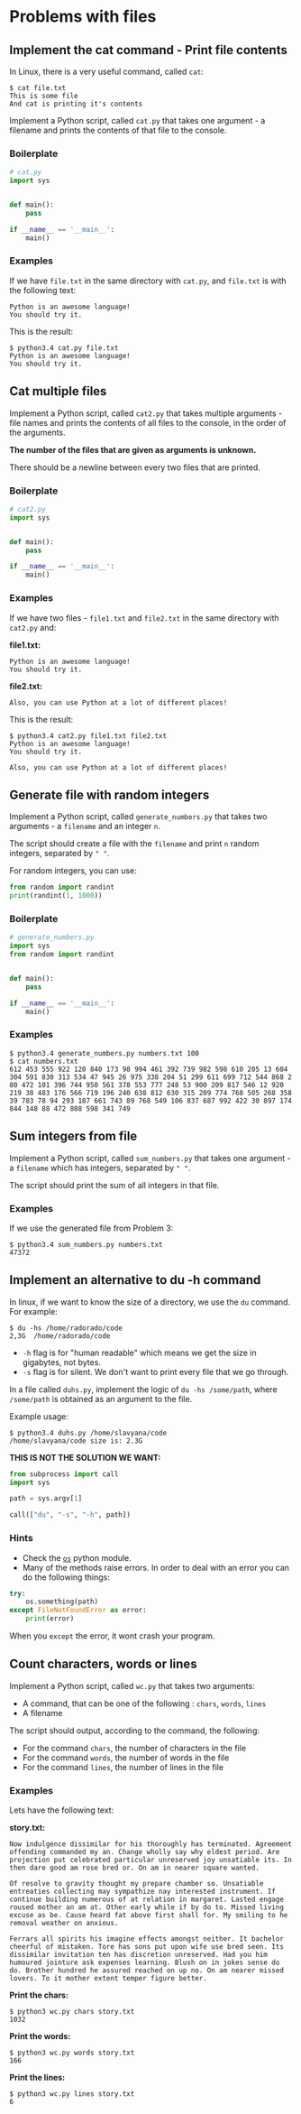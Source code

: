 # Problems with files

## Implement the cat command - Print file contents

In Linux, there is a very useful command, called `cat`:

```
$ cat file.txt
This is some file
And cat is printing it's contents
```

Implement a Python script, called `cat.py` that takes one argument - a filename and prints the contents of that file to the console.

### Boilerplate

```python
# cat.py
import sys


def main():
    pass

if __name__ == '__main__':
    main()
```

### Examples

If we have `file.txt` in the same directory with `cat.py`, and `file.txt` is with the following text:

```
Python is an awesome language!
You should try it.
```

This is the result:
```
$ python3.4 cat.py file.txt
Python is an awesome language!
You should try it.
```

## Cat multiple files

Implement a Python script, called `cat2.py` that takes multiple arguments - file names and prints the contents of all files to the console, in the order of the arguments.

__The number of the files that are given as arguments is unknown.__

There should be a newline between every two files that are printed.

### Boilerplate

```python
# cat2.py
import sys


def main():
    pass

if __name__ == '__main__':
    main()
```

### Examples

If we have two files - `file1.txt` and `file2.txt` in the same directory with `cat2.py` and:

__file1.txt:__
```
Python is an awesome language!
You should try it.
```

__file2.txt:__
```
Also, you can use Python at a lot of different places!
```


This is the result:
```
$ python3.4 cat2.py file1.txt file2.txt
Python is an awesome language!
You should try it.

Also, you can use Python at a lot of different places!
```

## Generate file with random integers

Implement a Python script, called `generate_numbers.py` that takes two arguments - a `filename` and an integer `n`.

The script should create a file with the `filename` and print `n` random integers, separated by `" "`.

For random integers, you can use:

```python
from random import randint
print(randint(1, 1000))
```

### Boilerplate

```python
# generate_numbers.py
import sys
from random import randint


def main():
    pass

if __name__ == '__main__':
    main()
```

### Examples

```
$ python3.4 generate_numbers.py numbers.txt 100
$ cat numbers.txt
612 453 555 922 120 840 173 98 994 461 392 739 982 598 610 205 13 604 304 591 830 313 534 47 945 26 975 338 204 51 299 611 699 712 544 868 2 80 472 101 396 744 950 561 378 553 777 248 53 900 209 817 546 12 920 219 38 483 176 566 719 196 240 638 812 630 315 209 774 768 505 268 358 39 783 78 94 293 187 661 743 89 768 549 106 837 687 992 422 30 897 174 844 148 88 472 808 598 341 749
```

## Sum integers from file

Implement a Python script, called `sum_numbers.py` that takes one argument - a `filename` which has integers, separated by `" "`.

The script should print the sum of all integers in that file.

### Examples

If we use the generated file from Problem 3:

```
$ python3.4 sum_numbers.py numbers.txt
47372
```
## Implement an alternative to du -h command

In linux, if we want to know the size of a directory, we use the `du` command. For example:

```
$ du -hs /home/radorado/code
2,3G  /home/radorado/code
```

* `-h` flag is for "human readable" which means we get the size in gigabytes, not bytes.
* `-s` flag is for silent. We don't want to print every file that we go through.

In a file called `duhs.py`, implement the logic of `du -hs /some/path`, where `/some/path` is obtained as an argument to the file.

Example usage:

```
$ python3.4 duhs.py /home/slavyana/code
/home/slavyana/code size is: 2.3G
```

**THIS IS NOT THE SOLUTION WE WANT:**

```python
from subprocess import call
import sys

path = sys.argv[1]

call(["du", "-s", "-h", path])
```

### Hints

* Check the [`os`](https://docs.python.org/3.4/library/os.html) python module.
* Many of the methods raise errors. In order to deal with an error you can do the following things:

```python
try:
    os.something(path)
except FileNotFoundError as error:
    print(error)
```

When you `except` the error, it wont crash your program.


## Count characters, words or lines

Implement a Python script, called `wc.py` that takes two arguments:

* A command, that can be one of the following : `chars`, `words`, `lines`
* A filename

The script should output, according to the command, the following:

* For the command `chars`, the number of characters in the file
* For the command `words`, the number of words in the file
* For the  command `lines`, the number of lines in the file


### Examples

Lets have the following text:

__story.txt:__

```
Now indulgence dissimilar for his thoroughly has terminated. Agreement offending commanded my an. Change wholly say why eldest period. Are projection put celebrated particular unreserved joy unsatiable its. In then dare good am rose bred or. On am in nearer square wanted.

Of resolve to gravity thought my prepare chamber so. Unsatiable entreaties collecting may sympathize nay interested instrument. If continue building numerous of at relation in margaret. Lasted engage roused mother an am at. Other early while if by do to. Missed living excuse as be. Cause heard fat above first shall for. My smiling to he removal weather on anxious.

Ferrars all spirits his imagine effects amongst neither. It bachelor cheerful of mistaken. Tore has sons put upon wife use bred seen. Its dissimilar invitation ten has discretion unreserved. Had you him humoured jointure ask expenses learning. Blush on in jokes sense do do. Brother hundred he assured reached on up no. On am nearer missed lovers. To it mother extent temper figure better.

```

__Print the chars:__

```
$ python3 wc.py chars story.txt
1032
```

__Print the words:__

```
$ python3 wc.py words story.txt
166
```

__Print the lines:__

```
$ python3 wc.py lines story.txt
6
```
